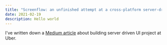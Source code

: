 ```yaml
---
title: "Screenflow: an unfinished attempt at a cross-platform server-driven UI at Uber"
date: 2021-02-19
description: Hello world
---
```


I've written down a [Medium article](https://artem-tyurin.medium.com/screenflow-an-unfinished-attempt-at-a-cross-platform-server-driven-ui-at-uber-749c1bc1d89) about building server driven UI project at Uber.
